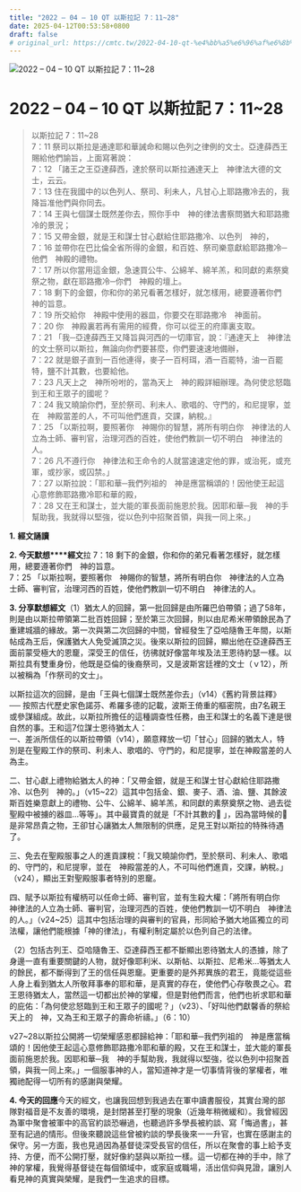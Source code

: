 ```yaml
---
title: "2022 – 04 – 10 QT 以斯拉記 7：11~28"
date: 2025-04-12T00:53:58+0800
draft: false
# original_url: https://cmtc.tw/2022-04-10-qt-%e4%bb%a5%e6%96%af%e6%8b%89%e8%a8%98-7%ef%bc%9a1128
---
```


![2022 – 04 – 10 QT 以斯拉記 7：11~28](/images/qt.jpg   "2022 – 04 – 10 QT 以斯拉記 7：11~28")

# 2022 – 04 – 10 QT 以斯拉記 7：11~28

> 以斯拉記 7：11~28  
> 7：11 祭司以斯拉是通達耶和華誡命和賜以色列之律例的文士。亞達薛西王賜給他們諭旨，上面寫著說：  
> 7：12 「諸王之王亞達薛西，達於祭司以斯拉通達天上　神律法大德的文士，云云。  
> 7：13 住在我國中的以色列人、祭司、利未人，凡甘心上耶路撒冷去的，我降旨准他們與你同去。  
> 7：14 王與七個謀士既然差你去，照你手中　神的律法書察問猶大和耶路撒冷的景況；  
> 7：15 又帶金銀，就是王和謀士甘心獻給住耶路撒冷、以色列　神的，  
> 7：16 並帶你在巴比倫全省所得的金銀，和百姓、祭司樂意獻給耶路撒冷─他們　神殿的禮物。  
> 7：17 所以你當用這金銀，急速買公牛、公綿羊、綿羊羔，和同獻的素祭奠祭之物，獻在耶路撒冷─你們　神殿的壇上。  
> 7：18 剩下的金銀，你和你的弟兄看著怎樣好，就怎樣用，總要遵著你們　神的旨意。  
> 7：19 所交給你　神殿中使用的器皿，你要交在耶路撒冷　神面前。  
> 7：20 你　神殿裏若再有需用的經費，你可以從王的府庫裏支取。  
> 7：21 「我─亞達薛西王又降旨與河西的一切庫官，說：『通達天上　神律法的文士祭司以斯拉，無論向你們要甚麼，你們要速速地備辦，  
> 7：22 就是銀子直到一百他連得，麥子一百柯珥，酒一百罷特，油一百罷特，鹽不計其數，也要給他。  
> 7：23 凡天上之　神所吩咐的，當為天上　神的殿詳細辦理。為何使忿怒臨到王和王眾子的國呢？  
> 7：24 我又曉諭你們，至於祭司、利未人、歌唱的、守門的，和尼提寧，並在　神殿當差的人，不可叫他們進貢，交課，納稅。』  
> 7：25 「以斯拉啊，要照著你　神賜你的智慧，將所有明白你　神律法的人立為士師、審判官，治理河西的百姓，使他們教訓一切不明白　神律法的人。  
> 7：26 凡不遵行你　神律法和王命令的人就當速速定他的罪，或治死，或充軍，或抄家，或囚禁。」  
> 7：27 以斯拉說：「耶和華─我們列祖的　神是應當稱頌的！因他使王起這心意修飾耶路撒冷耶和華的殿，  
> 7：28 又在王和謀士，並大能的軍長面前施恩於我。因耶和華─我　神的手幫助我，我就得以堅強，從以色列中招聚首領，與我一同上來。」

**1.** **經文誦讀**

**2. 今天默想****經文**拉 7：18 剩下的金銀，你和你的弟兄看著怎樣好，就怎樣用，總要遵著你們　神的旨意。  
7：25 「以斯拉啊，要照著你　神賜你的智慧，將所有明白你　神律法的人立為士師、審判官，治理河西的百姓，使他們教訓一切不明白　神律法的人。

**3. 分享默想經文**（1）猶太人的回歸，第一批回歸是由所羅巴伯帶領；過了58年，則是由以斯拉帶領第二批百姓回歸；至於第三次回歸，則以由尼希米帶領餘民為了重建城牆的緣故。第一次與第二次回歸的中間，曾經發生了亞哈隨魯王年間，以斯帖成為王后，保護猶大人免受滅頂之災。後來以斯拉的回歸，顯出他在亞達薛西王面前蒙受極大的恩竉，深受王的信任，彷彿就好像當年埃及法王恩待約瑟一樣。以斯拉具有雙重身份，他既是亞倫的後裔祭司，又是波斯宮廷裡的文士（ｖ12），所以被稱為「作祭司的文士」。

以斯拉這次的回歸，是由「王與七個謀士既然差你去」（v14）《舊約背景註釋》── 按照古代歷史家色諾芬、希羅多德的記載，波斯王倚重的樞密院，由7名親王或參謀組成。故此，以斯拉所擔任的這種調查性任務，由王和謀士的名義下達是很自然的事。王和這7位謀士恩待猶太人：  
一、差派所信任的以斯拉帶領（v14），願意釋放一切「甘心」回歸的猶太人，特別是在聖殿工作的祭司、利未人、歌唱的、守門的，和尼提寧，並在神殿當差的人為主。

二、甘心獻上禮物給猶太人的神：「又帶金銀，就是王和謀士甘心獻給住耶路撒冷、以色列　神的。」（v15~22）這其中包括金、銀、麥子、酒、油、鹽、其餘波斯百姓樂意獻上的禮物、公牛、公綿羊、綿羊羔，和同獻的素祭奠祭之物、過去從聖殿中被擄的器皿…等等」。其中最寶貴的就是「不計其數的𥃡 」，因為當時候的𥃡是非常昂貴之物，王卻甘心讓猶太人無限制的供應，足見王對以斯拉的特殊待遇了。

三、免去在聖殿服事之人的進貢課稅：「我又曉諭你們，至於祭司、利未人、歌唱的、守門的，和尼提寧，並在　神殿當差的人，不可叫他們進貢，交課，納稅。」（v24），顯出王對聖殿服事者特別的恩竉。

四、賦予以斯拉有權柄可以任命士師、審判官，並有生殺大權：「將所有明白你　神律法的人立為士師、審判官，治理河西的百姓，使他們教訓一切不明白　神律法的人。」（v24~25）這其中包括治理的與審判的官員，形同給予猶大地區獨立的司法權，讓他們能根據「神的律法」，有權利制定屬於以色列自己的法律。

（2）包括古列王、亞哈隨魯王、亞達薛西王都不斷顯出恩待猶太人的憑據，除了身邊一直有重要關鍵的人物，就好像耶利米、以斯帖、以斯拉、尼希米…等猶太人的餘民，都不斷得到了王的信任與恩竉。更重要的是外邦異族的君王，竟能從這些人身上看到猶太人所敬拜事奉的耶和華，是真實的存在，使他們心存敬畏之心。君王恩待猶太人，當然這一切都出於神的掌權，但是對他們而言，他們也祈求耶和華的庇佑：「為何使忿怒臨到王和王眾子的國呢？」（v23）、「好叫他們獻馨香的祭給天上的　神，又為王和王眾子的壽命祈禱。」（6：10）

v27~28以斯拉公開將一切榮耀感恩都歸給神：「耶和華─我們列祖的　神是應當稱頌的！因他使王起這心意修飾耶路撒冷耶和華的殿，又在王和謀士，並大能的軍長面前施恩於我。因耶和華─我　神的手幫助我，我就得以堅強，從以色列中招聚首領，與我一同上來。」一個服事神的人，當知道神才是一切事情背後的掌權者，唯獨祂配得一切所有的感謝與榮耀。

**4. 今天的回應**今天的經文，也讓我回想到我過去在軍中讀書服役，其實台灣的部隊對福音是不友善的環境，是封閉甚至打壓的現象（近幾年稍微緩和）。我曾經因為軍中聚會被軍中的高官約談恐嚇過，也聽過許多學長被約談、寫「悔過書」，甚至有記過的情形。但後來聽說這些曾被約談的學長後來一一升官，也實在感謝主的保守。另一方面，我也見過因為基督徒深受長官的信任，所以在聚會的事上給予支持、方便，而不公開打壓，就好像約瑟與以斯拉一樣。這一切都在神的手中，除了神的掌權，我覺得基督徒在每個領域中，或家庭或職場，活出信仰與見證，讓別人看見神的真實與榮耀，是我們一生追求的目標。